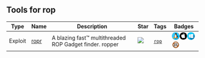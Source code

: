 
## Tools for rop

| Type | Name | Description | Star | Tags | Badges |
| --- | --- | --- | --- | --- | --- |
|Exploit|[ropr](https://github.com/Ben-Lichtman/ropr)|A blazing fast™ multithreaded ROP Gadget finder. ropper|![](https://img.shields.io/github/stars/Ben-Lichtman/ropr?label=%20)|[`rop`](/categorize/tags/rop.md)|![linux](./images/linux.png)![macos](./images/apple.png)![windows](./images/windows.png)[![Rust](./images/rust.png)](/categorize/langs/Rust.md)|

